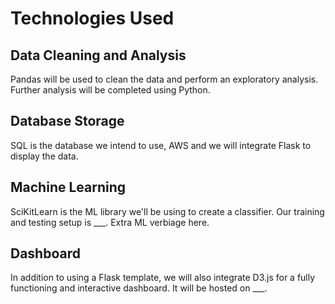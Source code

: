 # Technologies Used
## Data Cleaning and Analysis
Pandas will be used to clean the data and perform an exploratory analysis. Further analysis will be completed using Python.

## Database Storage
SQL is the database we intend to use, AWS and we will integrate Flask to display the data.

## Machine Learning
SciKitLearn is the ML library we'll be using to create a classifier. Our training and testing setup is ___. Extra ML verbiage here.

## Dashboard
In addition to using a Flask template, we will also integrate D3.js for a fully functioning and interactive dashboard. It will be hosted on ___.
